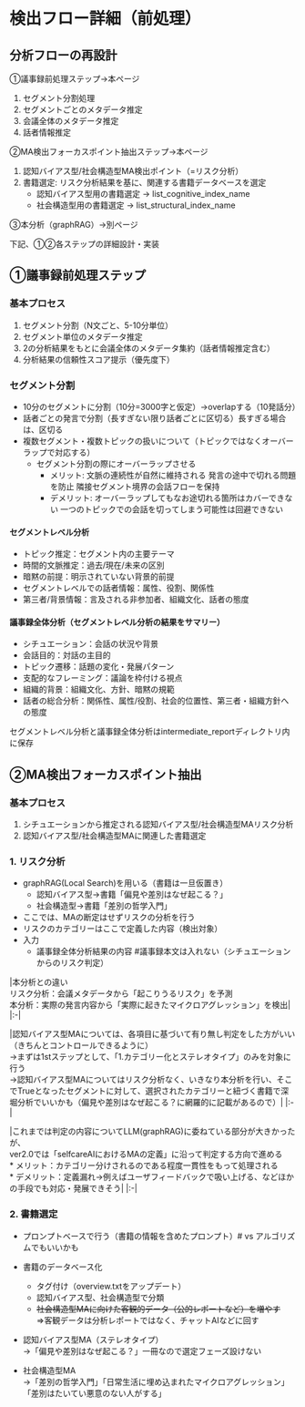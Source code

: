# 検出フロー詳細（前処理）
## 分析フローの再設計  
  
①議事録前処理ステップ→本ページ  
1. セグメント分割処理  
2. セグメントごとのメタデータ推定  
3. 会議全体のメタデータ推定  
4. 話者情報推定  
  
②MA検出フォーカスポイント抽出ステップ→本ページ  
1. 認知バイアス型/社会構造型MA検出ポイント（=リスク分析）  
2. 書籍選定: リスク分析結果を基に、関連する書籍データベースを選定  
    * 認知バイアス型用の書籍選定 → list_cognitive_index_name  
    * 社会構造型用の書籍選定 → list_structural_index_name  
  
③本分析（graphRAG）→別ページ  
  
下記、①②各ステップの詳細設計・実装  
  
## ①議事録前処理ステップ  
### 基本プロセス  
1. セグメント分割（N文ごと、5-10分単位）  
2. セグメント単位のメタデータ推定  
3. 2の分析結果をもとに会議全体のメタデータ集約（話者情報推定含む）  
4. 分析結果の信頼性スコア提示（優先度下）  
  
### セグメント分割  
* 10分のセグメントに分割（10分=3000字と仮定）→overlapする（10発話分）  
* 話者ごとの発言で分割（長すぎない限り話者ごとに区切る）長すぎる場合は、区切る  
* 複数セグメント・複数トピックの扱いについて（トピックではなくオーバーラップで対応する） 
    * セグメント分割の際にオーバーラップさせる
        * メリット:
            文脈の連続性が自然に維持される
            発言の途中で切れる問題を防止
            隣接セグメント境界の会話フローを保持
        * デメリット:
            オーバーラップしてもなお途切れる箇所はカバーできない
            一つのトピックでの会話を切ってしまう可能性は回避できない
  
#### セグメントレベル分析  
* トピック推定：セグメント内の主要テーマ  
* 時間的文脈推定：過去/現在/未来の区別  
* 暗黙の前提：明示されていない背景的前提  
* セグメントレベルでの話者情報：属性、役割、関係性  
* 第三者/背景情報：言及される非参加者、組織文化、話者の態度  
  
#### 議事録全体分析（セグメントレベル分析の結果をサマリー）  
* シチュエーション：会話の状況や背景  
* 会話目的：対話の主目的  
* トピック遷移：話題の変化・発展パターン  
* 支配的なフレーミング：議論を枠付ける視点  
* 組織的背景：組織文化、方針、暗黙の規範  
* 話者の総合分析：関係性、属性/役割、社会的位置性、第三者・組織方針への態度  
  
セグメントレベル分析と議事録全体分析はintermediate_reportディレクトリ内に保存  
  
## ②MA検出フォーカスポイント抽出  
### 基本プロセス  
1. シチュエーションから推定される認知バイアス型/社会構造型MAリスク分析  
2. 認知バイアス型/社会構造型MAに関連した書籍選定  
  
### 1. リスク分析  
* graphRAG(Local Search)を用いる（書籍は一旦仮置き）  
    * 認知バイアス型→書籍「偏見や差別はなぜ起こる？」  
    * 社会構造型→書籍「差別の哲学入門」  
* ここでは、MAの断定はせずリスクの分析を行う  
* リスクのカテゴリーはここで定義した内容（検出対象）  
* 入力  
    * 議事録全体分析結果の内容 #議事録本文は入れない（シチュエーションからのリスク判定）  
  
|本分析との違い  
  リスク分析：会議メタデータから「起こりうるリスク」を予測  
  本分析：実際の発言内容から「実際に起きたマイクロアグレッション」を検出|
|:-|
  
|認知バイアス型MAについては、各項目に基づいて有り無し判定をした方がいい（きちんとコントロールできるように）  
→まずは1stステップとして、「1.カテゴリー化とステレオタイプ」のみを対象に行う  
→認知バイアス型MAについてはリスク分析なく、いきなり本分析を行い、そこでTrueとなったセグメントに対して、選択されたカテゴリーと紐づく書籍で深堀分析でいいかも（偏見や差別はなぜ起こる？に網羅的に記載があるので）|
|:-|
  
|これまでは判定の内容についてLLM(graphRAG)に委ねている部分が大きかったが、  
ver2.0では「selfcareAIにおけるMAの定義」に沿って判定する方向で進める  
    * メリット：カテゴリー分けされるのである程度一貫性をもって処理される  
    * デメリット：定義漏れ→例えばユーザフィードバックで吸い上げる、などほかの手段でも対応・発展できそう|
|:-|
  
### 2. 書籍選定  
* プロンプトベースで行う（書籍の情報を含めたプロンプト）# vs アルゴリズムでもいいかも  
* 書籍のデータベース化  
    * タグ付け（overview.txtをアップデート）  
    * 認知バイアス型、社会構造型で分類  
    * ~~社会構造型MAに向けた客観的データ（公的レポートなど）を増やす~~  
      ⇒客観データは分析レポートではなく、チャットAIなどに回す
  
* 認知バイアス型MA（ステレオタイプ）  
  →「偏見や差別はなぜ起こる？」一冊なので選定フェーズ設けない  
  
* 社会構造型MA  
  →「差別の哲学入門」「日常生活に埋め込まれたマイクロアグレッション」「差別はたいてい悪意のない人がする」  
